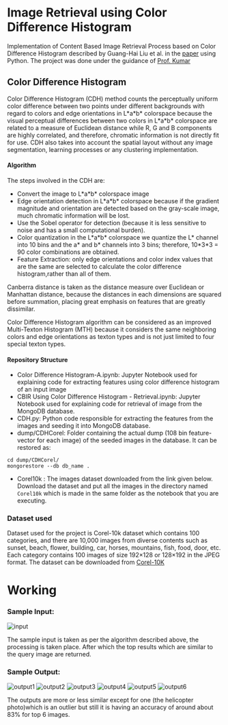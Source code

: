# Image Retrieval using Color Difference Histogram
Implementation of Content Based Image Retrieval Process based on Color Difference Histogram described by Guang-Hai Liu et al. in the [paper](https://doi.org/10.1016/j.patcog.2012.06.001) using Python. The project was done under the guidance of [Prof. Kumar](https://research.vit.ac.in/researcher/naveen-kumar-n)

## Color Difference Histogram
Color Difference Histogram (CDH) method counts the perceptually uniform color difference between two points under different backgrounds with regard to colors and edge orientations in L\*a\*b\* colorspace because the visual perceptual differences between two colors in L\*a\*b\* colorspace are related to a measure of Euclidean distance while R, G and B components are highly correlated, and therefore, chromatic information is not directly fit for use. CDH also takes into account the spatial layout without any image segmentation, learning processes or any clustering implementation.

#### Algorithm
The steps involved in the CDH are:
- Convert the image to L\*a\*b\* colorspace image
- Edge orientation detection in L\*a\*b\* colorspace
because if the gradient magnitude and orientation are detected based on the gray-scale image, much chromatic information will be lost.
- Use the Sobel operator for detection (because it is less sensitive to noise and has a small computational burden).
- Color quantization in the L\*a\*b\* colorspace
we quantize the L\* channel into 10 bins and the a\* and b\* channels into 3 bins; therefore, 10\*3\*3 = 90 color combinations are obtained.
- Feature Extraction: only edge orientations and color index values that are the same are selected to calculate the color difference histogram,rather than all of them.

Canberra distance is taken as the distance measure over Euclidean or Manhattan distance, because the distances in each dimensions are squared before summation, placing great emphasis on features that are greatly dissimilar.

Color Difference Histogram algorithm can be considered as an improved Multi-Texton Histogram (MTH) because it considers the same neighboring colors and edge orientations as texton types and is not just limited to four special texton types.

#### Repository Structure
- Color Difference Histogram-A.ipynb: Jupyter Notebook used for explaining code for extracting features using color difference histogram of an input image
- CBIR Using Color Difference Histogram - Retrieval.ipynb: Jupyter Notebook used for explaining code for retrieval of image from the MongoDB database.
- CDH.py: Python code responsible for extracting the features from the images and seeding it into MongoDB database.
- dump/CDHCorel: Folder containing the actual dump (108 bin feature-vector for each image) of the seeded images in the database. It can be restored as:
```
cd dump/CDHCorel/
mongorestore --db db_name .
```
-  Corel10k : The images dataset downloaded from the link given below. Download the dataset and put all the images in the directory named `Corel10k` which is made in the same folder as the notebook that you are executing.

### Dataset used
Dataset used for the project is Corel-10k dataset which contains 100 categories, and there are 10,000 images from diverse contents such as sunset, beach, flower, building, car, horses, mountains, fish, food, door, etc. Each category contains 100 images of size 192×128 or 128×192 in the JPEG format.  The dataset can be downloaded from [Corel-10K](http://www.ci.gxnu.edu.cn/cbir/Dataset.aspx)

# Working
### Sample Input: 
![input](https://i.imgur.com/J533tjQ.jpg)

The sample input is taken as per the algorithm described above, the processing is taken place.
After which the top results which are similar to the query image are returned.

### Sample Output:
![output1](https://i.imgur.com/p5X22zO.jpg)
![output2](https://i.imgur.com/Emrdnx3.jpg)
![output3](https://i.imgur.com/VOBowyi.jpg)
![output4](https://i.imgur.com/P5Ugctf.jpg)
![output5](https://i.imgur.com/eZICJUO.jpg)
![output6](https://i.imgur.com/YTalMKE.jpg)

The outputs are more or less similar except for one (the helicopter photo)which is an outlier 
but still it is having an accuracy of around about 83% for top 6 images.
